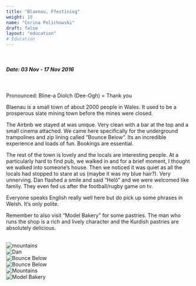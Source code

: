 ```yaml
---
title: "Blaenau, Ffestiniog"
weight: 10
name: "Corina Pelichowski"
draft: false
layout: "education"
# Education
---
```

  <br>
  <h5>Date: 03 Nov - 17 Nov 2016</h5>
  <br>
   
<p>
  Pronounced: Bline-a
  Diolch (Dee-Ogh) = Thank you
</p>

<p>
  Blaenau is a small town of about 2000 people in Wales. It used to be a prosperous slate mining town before the mines were closed.
</p>

<p>
  The Airbnb we stayed at was unique. Very clean with a bar at the top and a small cinema attached. We came here specifically for the underground trampolines and zip lining called “Bounce Below“. Its an incredible experience and loads of fun. Bookings are essential.
</p>

<p>
  The rest of the town is lovely and the locals are interesting people. At a particularly hard to find pub, we walked in and for a brief moment, I thought we walked into someone’s house. Then we noticed it was quiet as all the locals had stopped to stare at us (maybe it was my blue hair?).  Very unnerving. Dan flashed a smile and said “Helô” and we were welcomed like family. They even fed us after the football/rugby game on tv.
</p>

<p>
  Everyone speaks English really well here but do pick up some phrases in Welsh. It’s only polite.
</p>

<p>
  Remember to also visit “Model Bakery” for some pastries. The man who runs the shop is a rich and lively character and the Kurdish pastries are absolutely delicious.
</p>

<br>

<!-- IMAGES --> 

<div class="row">
    <div class="col">
      <img src="/img/blog/10_blaenau1.jpg" alt="mountains">
    </div>
    <div class="col">
      <img src="/img/blog/10_blaenau2.jpg" alt="Dan">
    </div>
    <div class="col">
      <img src="/img/blog/10_blaenau3.jpg" alt="Bounce Below">
    </div>
</div>

<div class="row">
    <div class="col">
      <img src="/img/blog/10_blaenau4.jpg" alt="Bounce Below">
    </div>
    <div class="col">
      <img src="/img/blog/10_blaenau5.jpg" alt="Mountains">
    </div>
    <div class="col">
      <img src="/img/blog/10_blaenau6.jpg" alt="Model Bakery">
    </div>
</div>